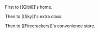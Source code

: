 First to [[Qibli]]'s home.

Then to [[Sky]]'s extra class.

Then to [[Firecrackers]]'s convenience store.